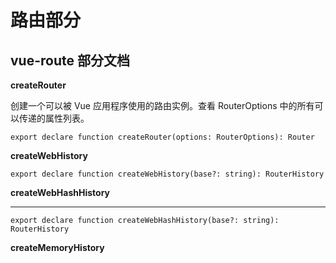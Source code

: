 # 路由部分

## vue-route 部分文档

**createRouter**

创建一个可以被 Vue 应用程序使用的路由实例。查看 RouterOptions 中的所有可以传递的属性列表。

```
export declare function createRouter(options: RouterOptions): Router
```

**createWebHistory**

```
export declare function createWebHistory(base?: string): RouterHistory
```

**createWebHashHistory**

---

```
export declare function createWebHashHistory(base?: string): RouterHistory
```

**createMemoryHistory**
